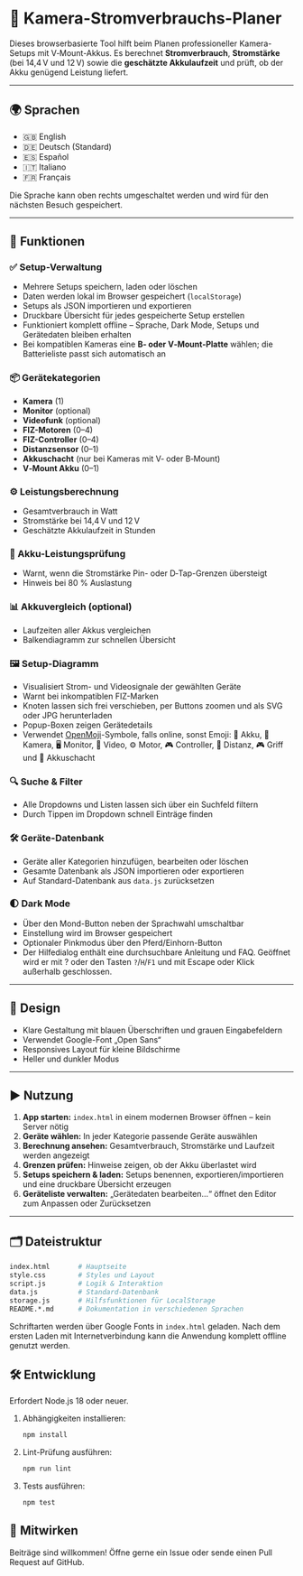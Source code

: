 # 🎥 Kamera-Stromverbrauchs-Planer

Dieses browserbasierte Tool hilft beim Planen professioneller Kamera-Setups mit V‑Mount-Akkus. Es berechnet **Stromverbrauch**, **Stromstärke** (bei 14,4 V und 12 V) sowie die **geschätzte Akkulaufzeit** und prüft, ob der Akku genügend Leistung liefert.

---

## 🌍 Sprachen
- 🇬🇧 English
- 🇩🇪 Deutsch (Standard)
- 🇪🇸 Español
- 🇮🇹 Italiano
- 🇫🇷 Français

Die Sprache kann oben rechts umgeschaltet werden und wird für den nächsten Besuch gespeichert.

---

## 🔧 Funktionen

### ✅ Setup-Verwaltung
- Mehrere Setups speichern, laden oder löschen
- Daten werden lokal im Browser gespeichert (`localStorage`)
- Setups als JSON importieren und exportieren
- Druckbare Übersicht für jedes gespeicherte Setup erstellen
- Funktioniert komplett offline – Sprache, Dark Mode, Setups und Gerätedaten bleiben erhalten
- Bei kompatiblen Kameras eine **B‑ oder V‑Mount-Platte** wählen; die Batterieliste passt sich automatisch an

### 📦 Gerätekategorien
- **Kamera** (1)
- **Monitor** (optional)
- **Videofunk** (optional)
- **FIZ-Motoren** (0–4)
- **FIZ-Controller** (0–4)
- **Distanzsensor** (0–1)
- **Akkuschacht** (nur bei Kameras mit V‑ oder B‑Mount)
- **V‑Mount Akku** (0–1)

### ⚙️ Leistungsberechnung
- Gesamtverbrauch in Watt
- Stromstärke bei 14,4 V und 12 V
- Geschätzte Akkulaufzeit in Stunden

### 🔋 Akku-Leistungsprüfung
- Warnt, wenn die Stromstärke Pin- oder D‑Tap-Grenzen übersteigt
- Hinweis bei 80 % Auslastung

### 📊 Akkuvergleich (optional)
- Laufzeiten aller Akkus vergleichen
- Balkendiagramm zur schnellen Übersicht

### 🖼 Setup-Diagramm
- Visualisiert Strom- und Videosignale der gewählten Geräte
- Warnt bei inkompatiblen FIZ-Marken
- Knoten lassen sich frei verschieben, per Buttons zoomen und als SVG oder JPG herunterladen
- Popup-Boxen zeigen Gerätedetails
- Verwendet [OpenMoji](https://openmoji.org/)-Symbole, falls online, sonst Emoji:
  🔋 Akku, 🎥 Kamera, 🖥️ Monitor, 📡 Video, ⚙️ Motor,
  🎮 Controller, 📐 Distanz, 🎮 Griff und 🔌 Akkuschacht

### 🔍 Suche & Filter
- Alle Dropdowns und Listen lassen sich über ein Suchfeld filtern
- Durch Tippen im Dropdown schnell Einträge finden

### 🛠 Geräte-Datenbank
- Geräte aller Kategorien hinzufügen, bearbeiten oder löschen
- Gesamte Datenbank als JSON importieren oder exportieren
- Auf Standard-Datenbank aus `data.js` zurücksetzen

### 🌓 Dark Mode
- Über den Mond-Button neben der Sprachwahl umschaltbar
- Einstellung wird im Browser gespeichert
- Optionaler Pinkmodus über den Pferd/Einhorn-Button
- Der Hilfedialog enthält eine durchsuchbare Anleitung und FAQ. Geöffnet wird er mit ? oder den Tasten `?`/`H`/`F1` und mit Escape oder Klick außerhalb geschlossen.

---

## 🎨 Design
- Klare Gestaltung mit blauen Überschriften und grauen Eingabefeldern
- Verwendet Google-Font „Open Sans“
- Responsives Layout für kleine Bildschirme
- Heller und dunkler Modus

---

## ▶️ Nutzung
1. **App starten:** `index.html` in einem modernen Browser öffnen – kein Server nötig
2. **Geräte wählen:** In jeder Kategorie passende Geräte auswählen
3. **Berechnung ansehen:** Gesamtverbrauch, Stromstärke und Laufzeit werden angezeigt
4. **Grenzen prüfen:** Hinweise zeigen, ob der Akku überlastet wird
5. **Setups speichern & laden:** Setups benennen, exportieren/importieren und eine druckbare Übersicht erzeugen
6. **Geräteliste verwalten:** „Gerätedaten bearbeiten…“ öffnet den Editor zum Anpassen oder Zurücksetzen

---

## 🗂️ Dateistruktur
```bash
index.html       # Hauptseite
style.css        # Styles und Layout
script.js        # Logik & Interaktion
data.js          # Standard-Datenbank
storage.js       # Hilfsfunktionen für LocalStorage
README.*.md      # Dokumentation in verschiedenen Sprachen
```
Schriftarten werden über Google Fonts in `index.html` geladen.
Nach dem ersten Laden mit Internetverbindung kann die Anwendung komplett offline genutzt werden.

## 🛠️ Entwicklung
Erfordert Node.js 18 oder neuer.
1. Abhängigkeiten installieren:
   ```bash
   npm install
   ```
2. Lint-Prüfung ausführen:
   ```bash
   npm run lint
   ```
3. Tests ausführen:
   ```bash
   npm test
   ```

## 🤝 Mitwirken
Beiträge sind willkommen! Öffne gerne ein Issue oder sende einen Pull Request auf GitHub.

